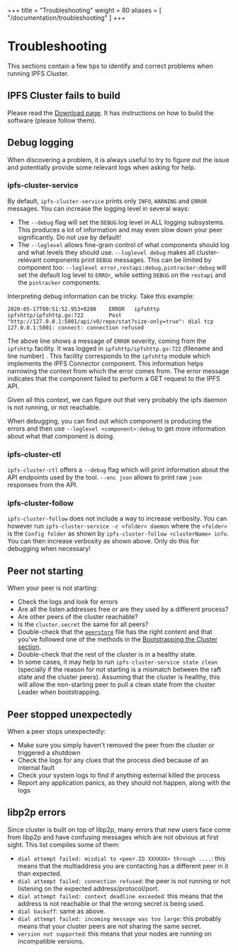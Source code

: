 +++
title = "Troubleshooting"
weight = 80
aliases = [
    "/documentation/troubleshooting"
]
+++


# Troubleshooting

This sections contain a few tips to identify and correct problems when running IPFS Cluster.

## IPFS Cluster fails to build

Please read the [Download page](/download). It has instructions on how to build the software (please follow them).

## Debug logging

When discovering a problem, it is always useful to try to figure out the issue and potentially provide some relevant logs when asking for help.

### ipfs-cluster-service

By default, `ipfs-cluster-service` prints only `INFO`, `WARNING` and `ERROR` messages. You can increase the logging level in several ways:

* The `--debug` flag will set the `DEBUG` log level in ALL logging subsystems. This produces a lot of information and may even slow down your peer significantly. Do not use by default!
* The `--loglevel` allows fine-grain control of what components should log and what levels they should use. `--loglevel debug` makes all cluster-relevant components print `DEBUG` messages. This can be limited by component too: `--loglevel error,restapi:debug,pintracker:debug` will set the default log level to `ERROr`, while setting `DEBUG` on the `restapi` and the `pintracker` components.

Interpreting debug information can be tricky. Take this example:

```
2020-05-17T00:51:52.953+0200    ERROR   ipfshttp        ipfshttp/ipfshttp.go:722        Post "http://127.0.0.1:5001/api/v0/repo/stat?size-only=true": dial tcp 127.0.0.1:5001: connect: connection refused
```

The above line shows a message of `ERROR` severity, coming from the `ipfshttp` facility. It was logged in `ipfshttp/ipfshttp.go:722` (filename and line number) . This facility corresponds to the `ipfshttp` module which implements the IPFS Connector component. This information helps narrowing the context from which the error comes from. The error message indicates that the component failed to perform a GET request to the IPFS API.

Given all this context, we can figure out that very probably the ipfs daemon is not running, or not reachable.

When debugging, you can find out which component is producing the errors and then  use `--loglevel <component>:debug` to get more information about what that component is doing.

### ipfs-cluster-ctl

`ipfs-cluster-ctl` offers a `--debug` flag which will print information about the API endpoints used by the tool. `--enc json` allows to print raw `json` responses from the API.

### ipfs-cluster-follow

`ipfs-cluster-follow` does not include a way to increase verbosity. You can however run `ipfs-cluster-service -c <folder> daemon` where the `<folder>` is the `Config folder` as shown by `ipfs-cluster-follow <clusterName> info`. You can then increase verbosity as shown above. Only do this for debugging when necessary!

## Peer not starting

When your peer is not starting:

* Check the logs and look for errors
* Are all the listen addresses free or are they used by a different process?
* Are other peers of the cluster reachable?
* Is the `cluster.secret` the same for all peers?
* Double-check that the [`peerstore`](/documentation/deployment/setup#the-peerstore-file) file has the right content and that you've followed one of the methods in the [Bootstrapping the Cluster section](/documentation/deployment/bootstrap).
* Double-check that the rest of the cluster is in a healthy state.
* In some cases, it may help to run `ipfs-cluster-service state clean` (specially if the reason for not starting is a mismatch between the raft state and the cluster peers). Assuming that the cluster is healthy, this will allow the non-starting peer to pull a clean state from the cluster Leader when bootstrapping.

## Peer stopped unexpectedly

When a peer stops unexpectedly:

* Make sure you simply haven't removed the peer from the cluster or triggered a shutdown
* Check the logs for any clues that the process died because of an internal fault
* Check your system logs to find if anything external killed the process
* Report any application panics, as they should not happen, along with the logs

## libp2p errors

Since cluster is built on top of libp2p, many errors that new users face come from libp2p and have confusing messages which are not obvious at first sight. This list compiles some of them:

* `dial attempt failed: misdial to <peer.ID XXXXXX> through ....`: this means that the multiaddress you are contacting has a different peer in it than expected.
* `dial attempt failed: connection refused`: the peer is not running or not listening on the expected address/protocol/port.
* `dial attempt failed: context deadline exceeded`: this means that the address is not reachable or that the wrong secret is being used.
* `dial backoff`: same as above.
* `dial attempt failed: incoming message was too large`: this probably means that your cluster peers are not sharing the same secret.
* `version not supported`: this means that your nodes are running on incompatible versions.

